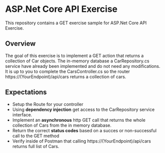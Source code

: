 # ASP.Net Core API Exercise

This repository contains a GET exercise sample for ASP.Net Core API Exercise.

## Overview
The goal of this exercise is to implement a GET action that returns a collection of Car objects. The in-memory database a CarRepository.cs service have already been implemented and do not need any modifications. It is up to you to complete the CarsController.cs so the router https://(YourEndpoint)/api/cars returns a collection of cars. 

## Expectations

 - Setup the Route for your controller
 - Using **dependency injection** get access to the CarRepository service interface.
 - Implement an **asynchronous** http GET call that returns the whole collection of Cars from the in memory database.
 - Return the correct **status codes** based on a succes or non-successful call to the GET method
 - Verify inside of Postman that calling https://(YourEndpoint)/api/cars returns full list of Cars. 
